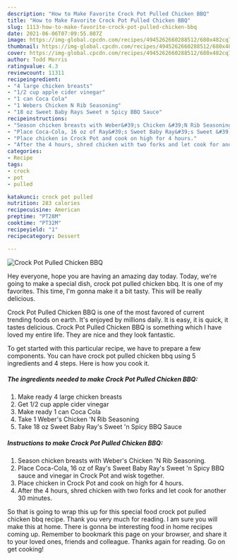 ```yaml
---
description: "How to Make Favorite Crock Pot Pulled Chicken BBQ"
title: "How to Make Favorite Crock Pot Pulled Chicken BBQ"
slug: 1113-how-to-make-favorite-crock-pot-pulled-chicken-bbq
date: 2021-06-06T07:09:55.807Z
image: https://img-global.cpcdn.com/recipes/4945262660288512/680x482cq70/crock-pot-pulled-chicken-bbq-recipe-main-photo.jpg
thumbnail: https://img-global.cpcdn.com/recipes/4945262660288512/680x482cq70/crock-pot-pulled-chicken-bbq-recipe-main-photo.jpg
cover: https://img-global.cpcdn.com/recipes/4945262660288512/680x482cq70/crock-pot-pulled-chicken-bbq-recipe-main-photo.jpg
author: Todd Morris
ratingvalue: 4.3
reviewcount: 11311
recipeingredient:
- "4 large chicken breasts"
- "1/2 cup apple cider vinegar"
- "1 can Coca Cola"
- "1 Webers Chicken N Rib Seasoning"
- "18 oz Sweet Baby Rays Sweet n Spicy BBQ Sauce"
recipeinstructions:
- "Season chicken breasts with Weber&#39;s Chicken &#39;N Rib Seasoning."
- "Place Coca-Cola, 16 oz of Ray&#39;s Sweet Baby Ray&#39;s Sweet &#39;n Spicy BBQ sauce and vinegar in Crock Pot and wisk together."
- "Place chicken in Crock Pot and cook on high for 4 hours."
- "After the 4 hours, shred chicken with two forks and let cook for another 30 minutes."
categories:
- Recipe
tags:
- crock
- pot
- pulled

katakunci: crock pot pulled 
nutrition: 283 calories
recipecuisine: American
preptime: "PT28M"
cooktime: "PT32M"
recipeyield: "1"
recipecategory: Dessert

---
```



![Crock Pot Pulled Chicken BBQ](https://img-global.cpcdn.com/recipes/4945262660288512/680x482cq70/crock-pot-pulled-chicken-bbq-recipe-main-photo.jpg)

Hey everyone, hope you are having an amazing day today. Today, we're going to make a special dish, crock pot pulled chicken bbq. It is one of my favorites. This time, I'm gonna make it a bit tasty. This will be really delicious.

Crock Pot Pulled Chicken BBQ is one of the most favored of current trending foods on earth. It's enjoyed by millions daily. It is easy, it is quick, it tastes delicious. Crock Pot Pulled Chicken BBQ is something which I have loved my entire life. They are nice and they look fantastic.




To get started with this particular recipe, we have to prepare a few components. You can have crock pot pulled chicken bbq using 5 ingredients and 4 steps. Here is how you cook it.

<!--inarticleads1-->

##### The ingredients needed to make Crock Pot Pulled Chicken BBQ:

1. Make ready 4 large chicken breasts
1. Get 1/2 cup apple cider vinegar
1. Make ready 1 can Coca Cola
1. Take 1 Weber&#39;s Chicken &#39;N Rib Seasoning
1. Take 18 oz Sweet Baby Ray&#39;s Sweet &#39;n Spicy BBQ Sauce




<!--inarticleads2-->

##### Instructions to make Crock Pot Pulled Chicken BBQ:

1. Season chicken breasts with Weber&#39;s Chicken &#39;N Rib Seasoning.
1. Place Coca-Cola, 16 oz of Ray&#39;s Sweet Baby Ray&#39;s Sweet &#39;n Spicy BBQ sauce and vinegar in Crock Pot and wisk together.
1. Place chicken in Crock Pot and cook on high for 4 hours.
1. After the 4 hours, shred chicken with two forks and let cook for another 30 minutes.




So that is going to wrap this up for this special food crock pot pulled chicken bbq recipe. Thank you very much for reading. I am sure you will make this at home. There is gonna be interesting food in home recipes coming up. Remember to bookmark this page on your browser, and share it to your loved ones, friends and colleague. Thanks again for reading. Go on get cooking!
